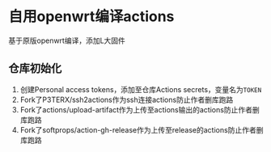 # 自用openwrt编译actions
基于原版openwrt编译，添加L大固件

## 仓库初始化
1. 创建Personal access tokens，添加至仓库Actions secrets，变量名为```TOKEN```
2. Fork了P3TERX/ssh2actions作为ssh连接actions防止作者删库跑路
3. Fork了actions/upload-artifact作为上传至actions输出的actions防止作者删库跑路
4. Fork了softprops/action-gh-release作为上传至release的actions防止作者删库跑路
